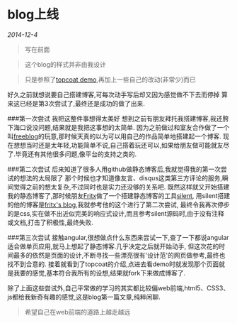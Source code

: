 # blog上线
*2014-12-4*

> 写在前面

> 这个blog的样式并非由我设计

> 只是参照了[topcoat demo](http://topcoat.io/topcoat/),再加上一些自己的改动(非常少)而已

好久之前就想说要自己搭建博客,可每次动手写后却又因为感觉做不下去而停掉
算来这已经是第3次尝试了,最终还是成功的做了出来.

###第一次尝试
我把这整件事想得太美好
想到之前有朋友拜托我搭建博客,我还胯下海口说没问题,结果就是我把这事想的太简单.
因为之前做过和室友合作做了一个叫[freeblog](https://github.com/3dobe/freeblog)的玩意,那时候天真的以为可以用自己的作品简单地搭建起一个博客.
现在想想当时还是太年轻,功能简单不说,自己搭着玩还可以,如果给朋友做可能就友尽了.毕竟还有其他很多问题,像平台的支持之类的.

###第二次尝试
后来知道了很多人用github做静态博客后,我就觉得我的第一次尝试的想法的太局限了
那个时候也才知道像友言、disqus这类第三方评论的服务,瞬间觉得之前的想太复杂,不过同时也是实力还没够的关系吧.
既然这样就又开始搭建我的静态博客了,那时候朋友[Fritx](https://github.com/fritx)做了一个搭建静态博客的工具[silent](https://github.com/fritx/silent),
用silent搭建的他的博客是[fritx's blog](http://fritx.github.io/blog/),我就参考他的这个进行了第二次尝试,
最终令我再次停步的是css,实在做不出近似完美的响应式设计,而且参考silent源码时,由于没有注释或文档,打击了积极性,最终失败.

###第三次尝试
接触angular,很想做点什么东西来尝试一下,查了一下都说angular适合做单页应用,就马上想起了静态博客.几乎决定之后就开始动手,
但这次花的时间最多的依然是页面的设计,不断寻找一些漂亮很有'设计范'的网页做参考,最终也找不到合意的.
接着就看到了topcoat的介绍,点进去看demo时就发现那个页面就是我要的感觉,基本符合我所有的设想,结果就fork下来做成博客了.

除了上面这些尝试外,自己平常做的学习的其实都比较偏web前端,html5、CSS3、js都给我新奇有趣的感觉,这是blog第一篇文章,纯粹闲聊.
>希望自己在web前端的道路上越走越远
